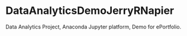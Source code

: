 # DataAnalyticsDemoJerryRNapier
Data Analytics Project, Anaconda Jupyter platform, Demo for ePortfolio.
